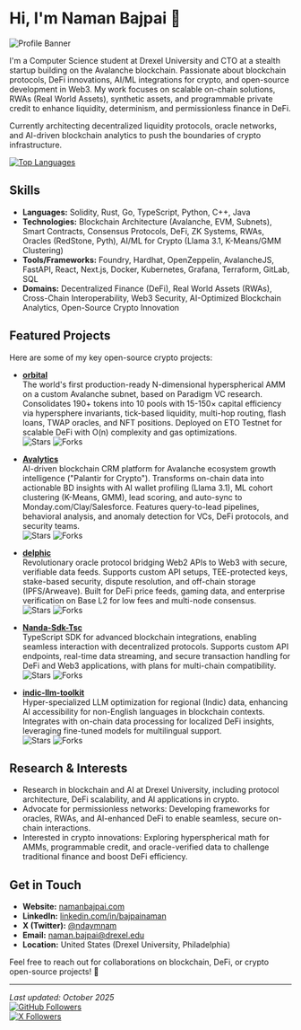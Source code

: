 # Hi, I'm Naman Bajpai 👋

![Profile Banner](https://www.bletchleypark.org.uk/wp-content/uploads/2024/10/Bletchley-Park-Mansion-Courtesy-of-Bletchley-Park-Trust-1-scaled.jpg) <!-- Replace with your actual banner image URL -->

I'm a Computer Science student at Drexel University and CTO at a stealth startup building on the Avalanche blockchain. Passionate about blockchain protocols, DeFi innovations, AI/ML integrations for crypto, and open-source development in Web3. My work focuses on scalable on-chain solutions, RWAs (Real World Assets), synthetic assets, and programmable private credit to enhance liquidity, determinism, and permissionless finance in DeFi.

Currently architecting decentralized liquidity protocols, oracle networks, and AI-driven blockchain analytics to push the boundaries of crypto infrastructure.

[![Top Languages](https://github-readme-stats.vercel.app/api/top-langs/?username=bajpainaman&layout=compact&theme=radical)](https://github.com/bajpainaman)

## Skills
- **Languages:** Solidity, Rust, Go, TypeScript, Python, C++, Java
- **Technologies:** Blockchain Architecture (Avalanche, EVM, Subnets), Smart Contracts, Consensus Protocols, DeFi, ZK Systems, RWAs, Oracles (RedStone, Pyth), AI/ML for Crypto (Llama 3.1, K-Means/GMM Clustering)
- **Tools/Frameworks:** Foundry, Hardhat, OpenZeppelin, AvalancheJS, FastAPI, React, Next.js, Docker, Kubernetes, Grafana, Terraform, GitLab, SQL
- **Domains:** Decentralized Finance (DeFi), Real World Assets (RWAs), Cross-Chain Interoperability, Web3 Security, AI-Optimized Blockchain Analytics, Open-Source Crypto Innovation

## Featured Projects
Here are some of my key open-source crypto projects:

- **[orbital](https://github.com/bajpainaman/orbital)**  
  The world's first production-ready N-dimensional hyperspherical AMM on a custom Avalanche subnet, based on Paradigm VC research. Consolidates 190+ tokens into 10 pools with 15-150× capital efficiency via hypersphere invariants, tick-based liquidity, multi-hop routing, flash loans, TWAP oracles, and NFT positions. Deployed on ETO Testnet for scalable DeFi with O(n) complexity and gas optimizations.  
  ![Stars](https://img.shields.io/github/stars/bajpainaman/orbital?style=flat-square) ![Forks](https://img.shields.io/github/forks/bajpainaman/orbital?style=flat-square)

- **[Avalytics](https://github.com/bajpainaman/Avalytics)**  
  AI-driven blockchain CRM platform for Avalanche ecosystem growth intelligence ("Palantir for Crypto"). Transforms on-chain data into actionable BD insights with AI wallet profiling (Llama 3.1), ML cohort clustering (K-Means, GMM), lead scoring, and auto-sync to Monday.com/Clay/Salesforce. Features query-to-lead pipelines, behavioral analysis, and anomaly detection for VCs, DeFi protocols, and security teams.  
  ![Stars](https://img.shields.io/github/stars/bajpainaman/Avalytics?style=flat-square) ![Forks](https://img.shields.io/github/forks/bajpainaman/Avalytics?style=flat-square)

- **[delphic](https://github.com/bajpainaman/delphic)**  
  Revolutionary oracle protocol bridging Web2 APIs to Web3 with secure, verifiable data feeds. Supports custom API setups, TEE-protected keys, stake-based security, dispute resolution, and off-chain storage (IPFS/Arweave). Built for DeFi price feeds, gaming data, and enterprise verification on Base L2 for low fees and multi-node consensus.  
  ![Stars](https://img.shields.io/github/stars/bajpainaman/delphic?style=flat-square) ![Forks](https://img.shields.io/github/forks/bajpainaman/delphic?style=flat-square)

- **[Nanda-Sdk-Tsc](https://github.com/bajpainaman/Nanda-Sdk-Tsc)**  
  TypeScript SDK for advanced blockchain integrations, enabling seamless interaction with decentralized protocols. Supports custom API endpoints, real-time data streaming, and secure transaction handling for DeFi and Web3 applications, with plans for multi-chain compatibility.  
  ![Stars](https://img.shields.io/github/stars/bajpainaman/Nanda-Sdk-Tsc?style=flat-square) ![Forks](https://img.shields.io/github/forks/bajpainaman/Nanda-Sdk-Tsc?style=flat-square)

- **[indic-llm-toolkit](https://github.com/bajpainaman/indic-llm-toolkit)**  
  Hyper-specialized LLM optimization for regional (Indic) data, enhancing AI accessibility for non-English languages in blockchain contexts. Integrates with on-chain data processing for localized DeFi insights, leveraging fine-tuned models for multilingual support.  
  ![Stars](https://img.shields.io/github/stars/bajpainaman/indic-llm-toolkit?style=flat-square) ![Forks](https://img.shields.io/github/forks/bajpainaman/indic-llm-toolkit?style=flat-square)

## Research & Interests
- Research in blockchain and AI at Drexel University, including protocol architecture, DeFi scalability, and AI applications in crypto.
- Advocate for permissionless networks: Developing frameworks for oracles, RWAs, and AI-enhanced DeFi to enable seamless, secure on-chain interactions.
- Interested in crypto innovations: Exploring hyperspherical math for AMMs, programmable credit, and oracle-verified data to challenge traditional finance and boost DeFi efficiency.

## Get in Touch
- **Website:** [namanbajpai.com](https://namanbajpai.com)
- **LinkedIn:** [linkedin.com/in/bajpainaman](https://www.linkedin.com/in/bajpainaman)
- **X (Twitter):** [@ndaymnam](https://x.com/ndaymnam)
- **Email:** naman.bajpai@drexel.edu
- **Location:** United States (Drexel University, Philadelphia)

Feel free to reach out for collaborations on blockchain, DeFi, or crypto open-source projects! 🚀

---

*Last updated: October 2025*  
[![GitHub Followers](https://img.shields.io/github/followers/bajpainaman?style=social)](https://github.com/bajpainaman)  
[![X Followers](https://img.shields.io/twitter/follow/ndaymnam?style=social)](https://x.com/ndaymnam)

